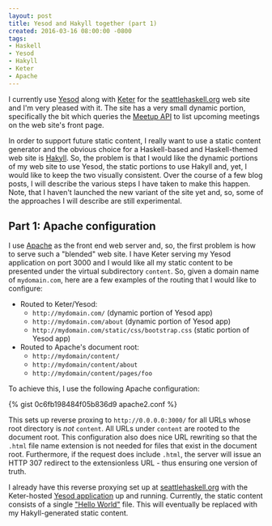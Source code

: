 ```yaml
---
layout: post
title: Yesod and Hakyll together (part 1)
created: 2016-03-16 08:00:00 -0800
tags:
- Haskell
- Yesod
- Hakyll
- Keter
- Apache
---
```

I currently use [Yesod][yesod] along with [Keter][keter] for the
[seattlehaskell.org][seahug] web site and I'm very pleased with it. The site has
a very small dynamic portion, specifically the bit which queries the [Meetup
API][meetup-api] to list upcoming meetings on the web site's front page.

In order to support future static content, I really want to use a static content
generator and the obvious choice for a Haskell-based and Haskell-themed web site
is [Hakyll][hakyll]. So, the problem is that I would like the dynamic portions
of my web site to use Yesod, the static portions to use Hakyll and, yet, I would
like to keep the two visually consistent. Over the course of a few blog posts, I
will describe the various steps I have taken to make this happen. Note, that I
haven't launched the new variant of the site yet and, so, some of the approaches
I will describe are still experimental.

## Part 1: Apache configuration

I use [Apache][apache] as the front end web server and, so, the first problem is
how to serve such a "blended" web site. I have Keter serving my Yesod
application on port 3000 and I would like all my static content to be presented
under the virtual subdirectory `content`. So, given a domain name of
`mydomain.com`, here are a few examples of the routing that I would like to
configure:

* Routed to Keter/Yesod:
  * `http://mydomain.com/` (dynamic portion of Yesod app)
  * `http://mydomain.com/about` (dynamic portion of Yesod app)
  * `http://mydomain.com/static/css/bootstrap.css` (static portion of Yesod app)
* Routed to Apache's document root:
  * `http://mydomain/content/`
  * `http://mydomain/content/about`
  * `http://mydomain/content/pages/foo`

To achieve this, I use the following Apache configuration:

{% gist 0c6fb198484f05b836d9 apache2.conf %}

This sets up reverse proxing to `http://0.0.0.0:3000/` for all URLs whose root
directory is _not_ `content`. All URLs under `content` are rooted to the
document root. This configuration also does nice URL rewriting so that the
`.html` file name extension is not needed for files that exist in the document
root. Furthermore, if the request does include `.html`, the server will issue an
HTTP 307 redirect to the extensionless URL - thus ensuring one version of truth.

I already have this reverse proxying set up at [seattlehaskell.org][seahug] with
the Keter-hosted [Yesod application][seahug-source] up and running. Currently,
the static content consists of a single ["Hello World"][hello-world] file. This
will eventually be replaced with my Hakyll-generated static content.

[apache]: http://httpd.apache.org/
[hakyll]: https://jaspervdj.be/hakyll/
[hello-world]: http://seattlehaskell.org/content/
[keter]: https://github.com/snoyberg/keter
[meetup-api]: http://www.meetup.com/meetup_api/
[seahug]: http://seattlehaskell.org/
[seahug-source]: https://github.com/seahug/seattlehaskell-org
[yesod]: http://www.yesodweb.com/